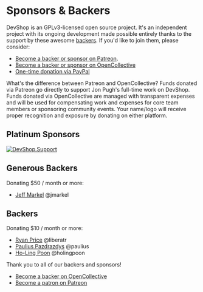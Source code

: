 # Sponsors & Backers

DevShop is an GPLv3-licensed open source project. It's an independent project with its ongoing development made possible entirely thanks to the support by these awesome [backers](https://github.com/opendevshop/devshop/blob/1.x/BACKERS.md). If you'd like to join them, please consider:

- [Become a backer or sponsor on Patreon](https://www.patreon.com/devshop).
- [Become a backer or sponsor on OpenCollective](https://opencollective.com/devshop)
- [One-time donation via PayPal](https://www.paypal.me/opendevshop)

What's the difference between Patreon and OpenCollective?
Funds donated via Patreon go directly to support Jon Pugh's full-time work on DevShop. Funds donated via OpenCollective are managed with transparent expenses and will be used for compensating work and expenses for core team members or sponsoring community events. Your name/logo will receive proper recognition and exposure by donating on either platform.

## Platinum Sponsors

[![DevShop.Support](https://github.com/opendevshop/devmaster/raw/7.x-1.x/themes/boots/devshop.support.png)](https://devshop.support)

## Generous Backers

Donating $50 / month or more:

- [Jeff Markel](https://opencollective.com/jeff-markel) @jmarkel

## Backers

Donating $10 / month or more:

- [Ryan Price](https://opencollective.com/liberatr)  @liberatr
- [Paulius Pazdrazdys](https://opencollective.com/paulius-pazdrazdys) @paulius
- [Ho-Ling Poon](https://www.patreon.com/user/creators?u=7959245) @holingpoon

Thank you to all of our backers and sponsors! 

- [Become a backer on OpenCollective](https://opencollective.com/devshop#backer)
- [Become a patron on Patreon](https://patreon.com/devshop)
